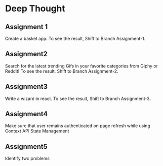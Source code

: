# Deep Thought

## Assignment 1
Create a basket app.
To see the result, Shift to Branch Assignment-1.

## Assignment2
Search for the latest trending Gifs in your favorite categories from Giphy or Reddit!
To see the result, Shift to Branch Assignment-2.

## Assignment3
Write a wizard in react.
To see the result, Shift to Branch Assignment-3.

## Assignment4
Make sure that user remains authenticated on page refresh while using Context API State Management

## Assignment5
Identify two problems
